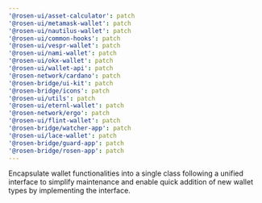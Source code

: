 ```yaml
---
'@rosen-ui/asset-calculator': patch
'@rosen-ui/metamask-wallet': patch
'@rosen-ui/nautilus-wallet': patch
'@rosen-ui/common-hooks': patch
'@rosen-ui/vespr-wallet': patch
'@rosen-ui/nami-wallet': patch
'@rosen-ui/okx-wallet': patch
'@rosen-ui/wallet-api': patch
'@rosen-network/cardano': patch
'@rosen-bridge/ui-kit': patch
'@rosen-bridge/icons': patch
'@rosen-ui/utils': patch
'@rosen-ui/eternl-wallet': patch
'@rosen-network/ergo': patch
'@rosen-ui/flint-wallet': patch
'@rosen-bridge/watcher-app': patch
'@rosen-ui/lace-wallet': patch
'@rosen-bridge/guard-app': patch
'@rosen-bridge/rosen-app': patch
---
```


Encapsulate wallet functionalities into a single class following a unified interface to simplify maintenance and enable quick addition of new wallet types by implementing the interface.
